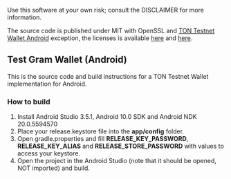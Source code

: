 Use this software at your own risk; consult the DISCLAIMER for more information.

The source code is published under MIT with OpenSSL and [TON Testnet Wallet Android](https://github.com/ton-blockchain/wallet-android) exception, the licenses is available [here](https://github.com/tongram/wallet-android/blob/master/LICENSE) and [here](https://github.com/tongram/wallet-android/blob/master/LICENSE.GPL-2.0).


## Test Gram Wallet (Android)

This is the source code and build instructions for a TON Testnet Wallet implementation for Android.

### How to build

1. Install Android Studio 3.5.1, Android 10.0 SDK and Android NDK 20.0.5594570 
2. Place your release.keystore file into the **app/config** folder.
3. Open gradle.properties and fill **RELEASE_KEY_PASSWORD**, **RELEASE_KEY_ALIAS** and **RELEASE_STORE_PASSWORD** with values to access your keystore.
4. Open the project in the Android Studio (note that it should be opened, NOT imported) and build.
